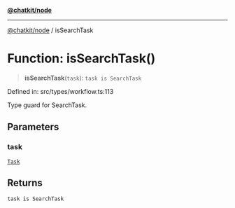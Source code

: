 [**@chatkit/node**](../README.md)

***

[@chatkit/node](../README.md) / isSearchTask

# Function: isSearchTask()

> **isSearchTask**(`task`): `task is SearchTask`

Defined in: src/types/workflow.ts:113

Type guard for SearchTask.

## Parameters

### task

[`Task`](../type-aliases/Task.md)

## Returns

`task is SearchTask`
